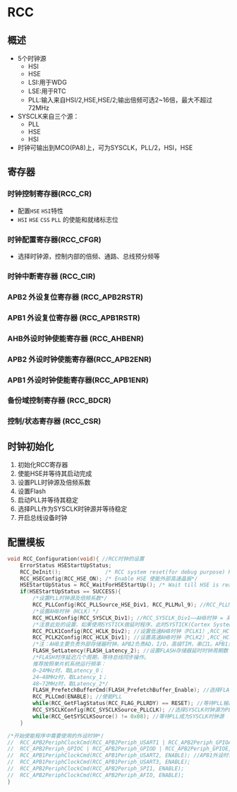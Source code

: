 # RCC

## 概述
- 5个时钟源
  - HSI
  - HSE
  - LSI:用于WDG
  - LSE:用于RTC
  - PLL:输入来自HSI/2,HSE,HSE/2;输出倍频可选2~16倍，最大不超过72MHz
- SYSCLK来自三个源：
  - PLL
  - HSE
  - HSI
- 时钟可输出到MCO(PA8)上，可为SYSCLK，PLL/2，HSI，HSE

## 寄存器

### 时钟控制寄存器(RCC_CR)
- 配置`HSE` `HSI`特性
- `HSI` `HSE` `CSS` `PLL` 的使能和就绪标志位

### 时钟配置寄存器(RCC_CFGR)
- 选择时钟源，控制内部的倍频、通路、总线预分频等

### 时钟中断寄存器 (RCC_CIR) 

### APB2 外设复位寄存器 (RCC_APB2RSTR) 

### APB1 外设复位寄存器 (RCC_APB1RSTR) 

### AHB外设时钟使能寄存器 (RCC_AHBENR) 

### APB2 外设时钟使能寄存器(RCC_APB2ENR) 

### APB1 外设时钟使能寄存器(RCC_APB1ENR) 

### 备份域控制寄存器 (RCC_BDCR) 

### 控制/状态寄存器 (RCC_CSR) 

## 时钟初始化
1. 初始化RCC寄存器
2. 使能HSE并等待其启动完成
3. 设置PLL时钟源及倍频系数
4. 设置Flash
5. 启动PLL并等待其稳定
6. 选择PLL作为SYSCLK时钟源并等待稳定
7. 开启总线设备时钟

## 配置模板
```C
void RCC_Configuration(void){ //RCC时钟的设置  
	ErrorStatus HSEStartUpStatus;   
	RCC_DeInit();              /* RCC system reset(for debug purpose) RCC寄存器恢复初始化值*/   
	RCC_HSEConfig(RCC_HSE_ON); /* Enable HSE 使能外部高速晶振*/   
	HSEStartUpStatus = RCC_WaitForHSEStartUp(); /* Wait till HSE is ready 等待外部高速晶振使能完成*/   
	if(HSEStartUpStatus == SUCCESS){   
		/*设置PLL时钟源及倍频系数*/   
		RCC_PLLConfig(RCC_PLLSource_HSE_Div1, RCC_PLLMul_9); //RCC_PLLMul_x（枚举2~16）是倍频值。当HSE=8MHZ,RCC_PLLMul_9时PLLCLK=72MHZ   
		/*设置AHB时钟（HCLK）*/   
		RCC_HCLKConfig(RCC_SYSCLK_Div1); //RCC_SYSCLK_Div1——AHB时钟 = 系统时钟(SYSCLK) = 72MHZ（外部晶振8HMZ）   
		/*注意此处的设置，如果使用SYSTICK做延时程序，此时SYSTICK(Cortex System timer)=HCLK/8=9MHZ*/   
		RCC_PCLK1Config(RCC_HCLK_Div2); //设置低速AHB时钟（PCLK1）,RCC_HCLK_Div2——APB1时钟 = HCLK/2 = 36MHZ（外部晶振8HMZ）   
		RCC_PCLK2Config(RCC_HCLK_Div1); //设置高速AHB时钟（PCLK2）,RCC_HCLK_Div1——APB2时钟 = HCLK = 72MHZ（外部晶振8HMZ）   
		/*注：AHB主要负责外部存储器时钟。APB2负责AD，I/O，高级TIM，串口1。APB1负责DA，USB，SPI，I2C，CAN，串口2，3，4，5，普通TIM */  
		FLASH_SetLatency(FLASH_Latency_2); //设置FLASH存储器延时时钟周期数   
		/*FLASH时序延迟几个周期，等待总线同步操作。   
		推荐按照单片机系统运行频率：
		0—24MHz时，取Latency_0；   
		24—48MHz时，取Latency_1；   
		48~72MHz时，取Latency_2*/   
		FLASH_PrefetchBufferCmd(FLASH_PrefetchBuffer_Enable); //选择FLASH预取指缓存的模式，预取指缓存使能   
		RCC_PLLCmd(ENABLE);	//使能PLL
		while(RCC_GetFlagStatus(RCC_FLAG_PLLRDY) == RESET); //等待PLL输出稳定   
		RCC_SYSCLKConfig(RCC_SYSCLKSource_PLLCLK); //选择SYSCLK时钟源为PLL
		while(RCC_GetSYSCLKSource() != 0x08); //等待PLL成为SYSCLK时钟源   
	}  

/*开始使能程序中需要使用的外设时钟*/   
//  RCC_APB2PeriphClockCmd(RCC_APB2Periph_USART1 | RCC_APB2Periph_GPIOA | RCC_APB2Periph_GPIOB |   
//  RCC_APB2Periph_GPIOC | RCC_APB2Periph_GPIOD | RCC_APB2Periph_GPIOE, ENABLE); //APB2外设时钟使能      
//	RCC_APB1PeriphClockCmd(RCC_APB1Periph_USART2, ENABLE); //APB1外设时钟使能  
//	RCC_APB1PeriphClockCmd(RCC_APB1Periph_USART3, ENABLE);   
//	RCC_APB2PeriphClockCmd(RCC_APB2Periph_SPI1, ENABLE);   	 
//	RCC_APB2PeriphClockCmd(RCC_APB2Periph_AFIO, ENABLE);    
}  
```